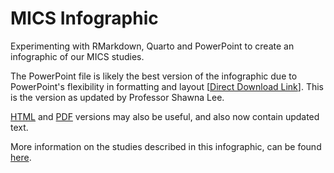 # MICS Infographic

Experimenting with RMarkdown, Quarto and PowerPoint to create an infographic of our MICS studies.

The PowerPoint file is likely the best version of the infographic due to PowerPoint's flexibility in formatting and layout [[Direct Download Link](https://github.com/agrogan1/research/raw/master/MICS-infographic/MICS-infographic.pptx)]. This is the version as updated by Professor Shawna Lee.

[HTML](https://agrogan1.github.io/research/MICS-infographic/MICS-infographic.html) and [PDF](https://agrogan1.github.io/research/MICS-infographic/MICS-infographic.pdf) versions may also be useful, and also now contain updated text.

More information on the studies described in this infographic, can be found [here](https://agrogan1.github.io/research.html).



